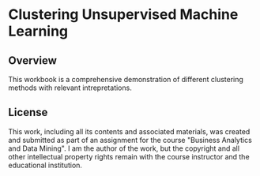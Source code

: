 # Clustering Unsupervised Machine Learning
## Overview 
This workbook is a comprehensive demonstration of different clustering methods with relevant intrepretations.  
## License 
This work, including all its contents and associated materials, was created and submitted as part of an assignment for the course "Business Analytics and Data Mining". 
I am the author of the work, but the copyright and all other intellectual property rights remain with the course instructor and the educational institution.
